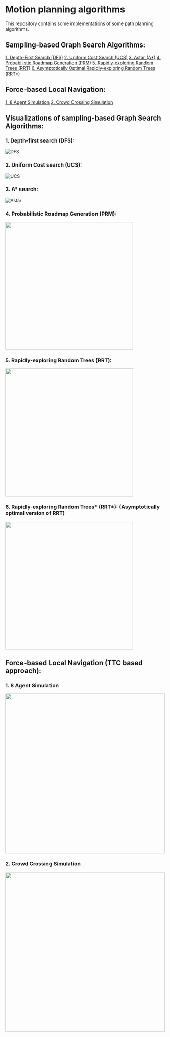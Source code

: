 # Motion planning algorithms

This repository contains some implementations of some path planning algorithms.
## Sampling-based Graph Search Algorithms:
[1. Depth-First Search (DFS)](https://github.com/shorane/Motion_Planning/tree/master/Sampling_based/Astar_DFS_UCS) 
[2. Uniform Cost Search (UCS)](https://github.com/shorane/Motion_Planning/tree/master/Sampling_based/Astar_DFS_UCS) 
[3. Astar (A*)](https://github.com/shorane/Motion_Planning/tree/master/Sampling_based/Astar_DFS_UCS) 
[4. Probabilistic Roadmap Generation (PRM)](https://github.com/shorane/Motion_Planning/tree/master/Sampling_based/Probabilistic_Roadmap_PRM) 
[5. Rapidly-exploring Random Trees (RRT)](https://github.com/shorane/Motion_Planning/tree/master/Sampling_based/RRT_RRT_star) 
[6. Asymptotically Optimal Rapidly-exploring Random Trees (RRT*)](https://github.com/shorane/Motion_Planning/tree/master/Sampling_based/RRT_RRT_star) 

## Force-based Local Navigation:
[1. 8 Agent Simulation](https://github.com/shorane/Motion_Planning/tree/master/Force%20Based%20Local%20Navigation/8%20Agents)
[2. Crowd Crossing Simulation](https://github.com/shorane/Motion_Planning/tree/master/Force%20Based%20Local%20Navigation/Crowd%20Crossing)

## Visualizations of sampling-based Graph Search Algorithms:
### 1. Depth-first search (DFS): 
![DFS](https://github.com/prateeks97/Motion_Planning/blob/master/Sampling_based/Astar_DFS_UCS/implementation/DFS.gif)
### 2. Uniform Cost search (UCS): 
![UCS](https://github.com/prateeks97/Motion_Planning/blob/master/Sampling_based/Astar_DFS_UCS/implementation/BFS.gif)
### 3. A* search: 
![Astar](https://github.com/prateeks97/Motion_Planning/blob/master/Sampling_based/Astar_DFS_UCS/implementation/Astar.gif)
### 4. Probabilistic Roadmap Generation (PRM): 
<img src = "https://github.com/prateeks97/Motion_Planning/blob/master/Sampling_based/Probabilistic_Roadmap_PRM/images/Path.png" width="400" height="400"/>

### 5. Rapidly-exploring Random Trees (RRT): 
<img src="https://github.com/shorane/Motion_Planning/blob/master/Sampling_based/RRT_RRT_star/video/RRT_gif.gif" width="400" height="400" />

### 6. Rapidly-exploring Random Trees* (RRT*): (Asymptotically optimal version of RRT) 
<img src="https://github.com/shorane/Motion_Planning/blob/master/Sampling_based/RRT_RRT_star/video/rrt_star_gif.gif" width="400" height="400" />

## Force-based Local Navigation (TTC based approach):
### 1. 8 Agent Simulation
<img  src="https://github.com/prateeks97/Motion_Planning/blob/master/Force%20Based%20Local%20Navigation/8%20Agents/Implementation/8_agents.gif"  width="500"  height="500"/>

### 2. Crowd Crossing Simulation
<img  src="https://github.com/prateeks97/Motion_Planning/blob/master/Force%20Based%20Local%20Navigation/Crowd%20Crossing/Implementation/crowd_crossing.gif"  width="500"  height="500"/>
